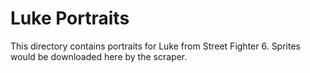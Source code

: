 # Luke Portraits

This directory contains portraits for Luke from Street Fighter 6.
Sprites would be downloaded here by the scraper.
